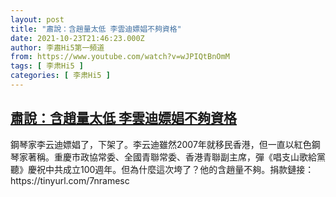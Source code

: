 ```yaml
---
layout: post
title: "肅說：含趙量太低 李雲迪嫖娼不夠資格"
date: 2021-10-23T21:46:23.000Z
author: 李肅Hi5第一頻道
from: https://www.youtube.com/watch?v=wJPIQtBnOmM
tags: [ 李肃Hi5 ]
categories: [ 李肃Hi5 ]
---
```

<!--1635025583000-->
[肅說：含趙量太低 李雲迪嫖娼不夠資格](https://www.youtube.com/watch?v=wJPIQtBnOmM)
------

<div>
鋼琴家李云迪嫖娼了，下架了。李云迪雖然2007年就移民香港，但一直以紅色鋼琴家著稱。重慶市政協常委、全國青聯常委、香港青聯副主席，彈《唱支山歌給黨聽》慶祝中共成立100週年。但為什麼這次垮了？他的含趙量不夠。捐款鏈接：https://tinyurl.com/7nramesc
</div>
